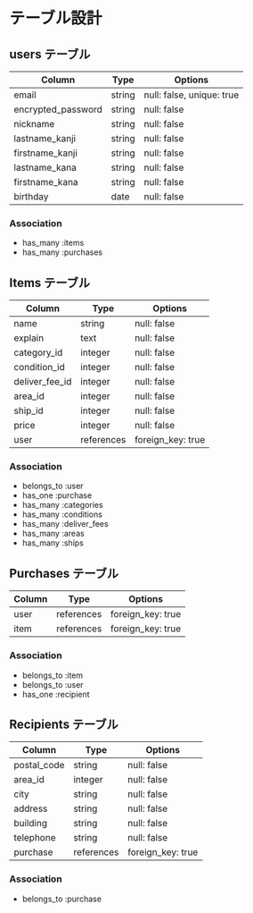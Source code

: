 # テーブル設計

## users テーブル

| Column             | Type     | Options                   |
| ------------------ | -------- | ------------------------- |
| email              | string   | null: false, unique: true |
| encrypted_password | string   | null: false               |
| nickname           | string   | null: false               |
| lastname_kanji     | string   | null: false               |
| firstname_kanji    | string   | null: false               |
| lastname_kana      | string   | null: false               |
| firstname_kana     | string   | null: false               |
| birthday           | date     | null: false               |


### Association
- has_many :items
- has_many :purchases

## Items テーブル

| Column          | Type       | Options           |
| --------------- | ---------- | ----------------- |
| name            | string     | null: false       |
| explain         | text       | null: false       |
| category_id     | integer    | null: false       |
| condition_id    | integer    | null: false       |
| deliver_fee_id  | integer    | null: false       |
| area_id         | integer    | null: false       |
| ship_id         | integer    | null: false       |
| price           | integer    | null: false       |
| user            | references | foreign_key: true |

### Association
- belongs_to :user
- has_one :purchase
- has_many :categories
- has_many :conditions
- has_many :deliver_fees
- has_many :areas
- has_many :ships

## Purchases テーブル

| Column         | Type       | Options           |
| -------------- | ---------- | ----------------- |
| user           | references | foreign_key: true |
| item           | references | foreign_key: true |

### Association
- belongs_to :item
- belongs_to :user
- has_one :recipient

## Recipients テーブル

| Column          | Type       | Options           |
| --------------- | ---------- | ----------------- |
| postal_code     | string     | null: false       |
| area_id         | integer    | null: false       |
| city            | string     | null: false       |
| address         | string     | null: false       |
| building        | string     | null: false       |
| telephone       | string     | null: false       |
| purchase        | references | foreign_key: true |

### Association
- belongs_to :purchase


